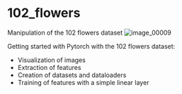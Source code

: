# 102_flowers
 Manipulation of the 102 flowers dataset
 ![image_00009](https://user-images.githubusercontent.com/111517884/187899424-ec045b59-4763-4f8b-99ad-9e338fddb1bf.jpg)


Getting started with Pytorch with the 102 flowers dataset:
- Visualization of images
- Extraction of features
- Creation of datasets and dataloaders
- Training of features with a simple linear layer
